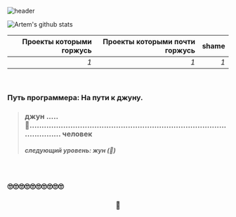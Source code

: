 ![header](https://capsule-render.vercel.app/api?type=waving&fontColor=ffffff&color=auto&customColorList=1&height=300&section=header&text=DOOM%20ETERNAL&fontSize=90&animation=scaleIn)

![Artem's github stats](https://github-readme-stats.vercel.app/api?username=ArtemPushPop)

| Проекты которыми горжусь | Проекты которыми почти горжусь | shame  |
---: | ---: | ---:
*1* | *1* | *1*

<br>

### Путь программера: На пути к джуну.
> ### джун .....🐢................................................................................................. человек
> ##### следующий уровень: жун (🦎)

<br>
<h3>🙄🙄🙄🙄🙄🙄🙄🙄🙄🙄</h3>
<div align="center"><h3>🥴</h3></div>


<!--<div align="center" align="left"><details><summary><h3>🥴</h3></summary>
  
![alt text](https://memepedia.ru/wp-content/uploads/2020/01/ja-pank-mne-pohuj-3.jpg)
  
</details></div>
-->
